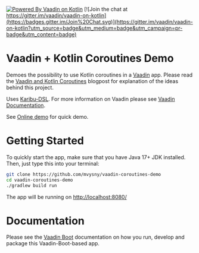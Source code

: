 [![Powered By Vaadin on Kotlin](http://vaadinonkotlin.eu/iconography/vok_badge.svg)](http://vaadinonkotlin.eu)
[![Join the chat at https://gitter.im/vaadin/vaadin-on-kotlin](https://badges.gitter.im/Join%20Chat.svg)](https://gitter.im/vaadin/vaadin-on-kotlin?utm_source=badge&utm_medium=badge&utm_campaign=pr-badge&utm_content=badge)

# Vaadin + Kotlin Coroutines Demo

Demoes the possibility to use Kotlin coroutines in a [Vaadin](https://vaadin.com) app. Please read the [Vaadin and Kotlin Coroutines](https://mvysny.github.io/vaadin-and-kotlin-coroutines/)
blogpost for explanation of the ideas behind this project. 

Uses [Karibu-DSL](https://github.com/mvysny/karibu-dsl).
For more information on Vaadin please see [Vaadin Documentation](https://vaadin.com/docs/latest/).

See [Online demo](https://v-herd.eu/vaadin-coroutines-demo/) for quick demo.

# Getting Started

To quickly start the app, make sure that you have Java 17+ JDK installed. Then, just type this into your terminal:

```bash
git clone https://github.com/mvysny/vaadin-coroutines-demo
cd vaadin-coroutines-demo
./gradlew build run
```

The app will be running on [http://localhost:8080/](http://localhost:8080/)

# Documentation

Please see the [Vaadin Boot](https://github.com/mvysny/vaadin-boot#preparing-environment) documentation
on how you run, develop and package this Vaadin-Boot-based app.
